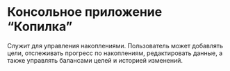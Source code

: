 # Консольное приложение “Копилка”

Служит для управления накоплениями. Пользователь может добавлять цели, отслеживать прогресс по накоплениям, редактировать данные, а также управлять балансами целей и историей изменений.